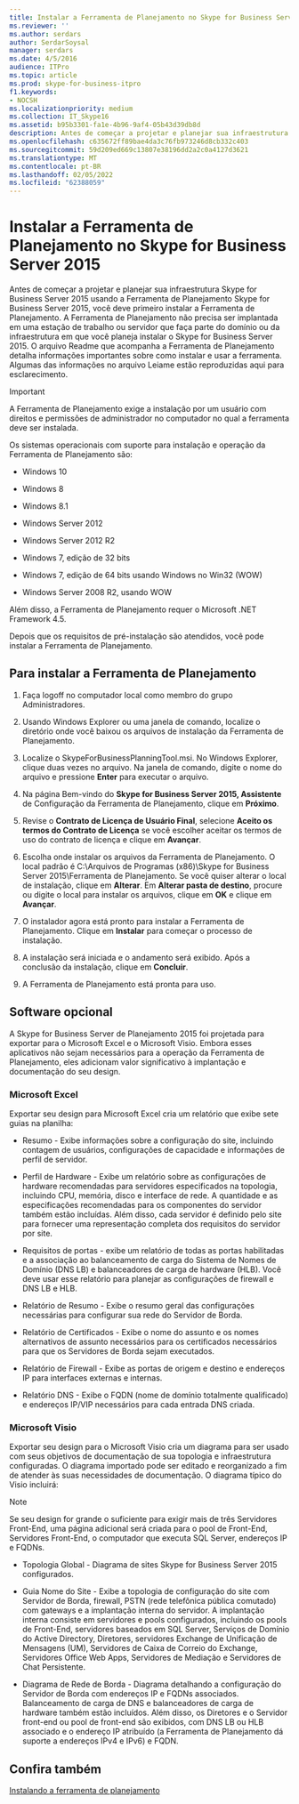 ```yaml
---
title: Instalar a Ferramenta de Planejamento no Skype for Business Server 2015
ms.reviewer: ''
ms.author: serdars
author: SerdarSoysal
manager: serdars
ms.date: 4/5/2016
audience: ITPro
ms.topic: article
ms.prod: skype-for-business-itpro
f1.keywords:
- NOCSH
ms.localizationpriority: medium
ms.collection: IT_Skype16
ms.assetid: b95b3301-fa1e-4b96-9af4-05b43d39db8d
description: Antes de começar a projetar e planejar sua infraestrutura Skype for Business Server 2015 usando a Ferramenta de Planejamento Skype for Business Server 2015, você deve primeiro instalar a Ferramenta de Planejamento. A Ferramenta de Planejamento não precisa ser implantada em uma estação de trabalho ou servidor que faça parte do domínio ou da infraestrutura em que você planeja instalar o Skype for Business Server 2015. O arquivo Readme que acompanha a Ferramenta de Planejamento detalha informações importantes sobre como instalar e usar a ferramenta. Algumas das informações no arquivo Leiame estão reproduzidas aqui para esclarecimento.
ms.openlocfilehash: c635672ff89bae4da3c76fb973246d8cb332c403
ms.sourcegitcommit: 59d209ed669c13807e38196dd2a2c0a4127d3621
ms.translationtype: MT
ms.contentlocale: pt-BR
ms.lasthandoff: 02/05/2022
ms.locfileid: "62388059"
---
```

# <a name="install-the-planning-tool-in-skype-for-business-server-2015"></a>Instalar a Ferramenta de Planejamento no Skype for Business Server 2015

Antes de começar a projetar e planejar sua infraestrutura Skype for Business Server 2015 usando a Ferramenta de Planejamento Skype for Business Server 2015, você deve primeiro instalar a Ferramenta de Planejamento. A Ferramenta de Planejamento não precisa ser implantada em uma estação de trabalho ou servidor que faça parte do domínio ou da infraestrutura em que você planeja instalar o Skype for Business Server 2015. O arquivo Readme que acompanha a Ferramenta de Planejamento detalha informações importantes sobre como instalar e usar a ferramenta. Algumas das informações no arquivo Leiame estão reproduzidas aqui para esclarecimento.

> [!IMPORTANT]
> A Ferramenta de Planejamento exige a instalação por um usuário com direitos e permissões de administrador no computador no qual a ferramenta deve ser instalada.

Os sistemas operacionais com suporte para instalação e operação da Ferramenta de Planejamento são:

- Windows 10

- Windows 8

- Windows 8.1

- Windows Server 2012

- Windows Server 2012 R2

- Windows 7, edição de 32 bits

- Windows 7, edição de 64 bits usando Windows no Win32 (WOW)

- Windows Server 2008 R2, usando WOW

Além disso, a Ferramenta de Planejamento requer o Microsoft .NET Framework 4.5.

Depois que os requisitos de pré-instalação são atendidos, você pode instalar a Ferramenta de Planejamento.



## <a name="to-install-the-planning-tool"></a>Para instalar a Ferramenta de Planejamento

1. Faça logoff no computador local como membro do grupo Administradores.

2. Usando Windows Explorer ou uma janela de comando, localize o diretório onde você baixou os arquivos de instalação da Ferramenta de Planejamento.

3. Localize o SkypeForBusinessPlanningTool.msi. No Windows Explorer, clique duas vezes no arquivo. Na janela de comando, digite o nome do arquivo e pressione **Enter** para executar o arquivo.

4. Na página Bem-vindo do **Skype for Business Server 2015, Assistente** de Configuração da Ferramenta de Planejamento, clique em **Próximo**.

5. Revise o **Contrato de Licença de Usuário Final**, selecione **Aceito os termos do Contrato de Licença** se você escolher aceitar os termos de uso do contrato de licença e clique em **Avançar**.

6. Escolha onde instalar os arquivos da Ferramenta de Planejamento. O local padrão é C:\Arquivos de Programas (x86)\Skype for Business Server 2015\Ferramenta de Planejamento. Se você quiser alterar o local de instalação, clique em **Alterar**. Em **Alterar pasta de destino**, procure ou digite o local para instalar os arquivos, clique em **OK** e clique em **Avançar**.

7. O instalador agora está pronto para instalar a Ferramenta de Planejamento. Clique em **Instalar** para começar o processo de instalação.

8. A instalação será iniciada e o andamento será exibido. Após a conclusão da instalação, clique em **Concluir**.

9. A Ferramenta de Planejamento está pronta para uso.

## <a name="optional-software"></a>Software opcional
<a name="Optional_Software"> </a>

A Skype for Business Server de Planejamento 2015 foi projetada para exportar para o Microsoft Excel e o Microsoft Visio. Embora esses aplicativos não sejam necessários para a operação da Ferramenta de Planejamento, eles adicionam valor significativo à implantação e documentação do seu design.

### <a name="microsoft-excel"></a>Microsoft Excel

Exportar seu design para Microsoft Excel cria um relatório que exibe sete guias na planilha:

- Resumo - Exibe informações sobre a configuração do site, incluindo contagem de usuários, configurações de capacidade e informações de perfil de servidor.

- Perfil de Hardware - Exibe um relatório sobre as configurações de hardware recomendadas para servidores especificados na topologia, incluindo CPU, memória, disco e interface de rede. A quantidade e as especificações recomendadas para os componentes do servidor também estão incluídas. Além disso, cada servidor é definido pelo site para fornecer uma representação completa dos requisitos do servidor por site.

- Requisitos de portas - exibe um relatório de todas as portas habilitadas e a associação ao balanceamento de carga do Sistema de Nomes de Domínio (DNS LB) e balanceadores de carga de hardware (HLB). Você deve usar esse relatório para planejar as configurações de firewall e DNS LB e HLB.

- Relatório de Resumo - Exibe o resumo geral das configurações necessárias para configurar sua rede do Servidor de Borda.

- Relatório de Certificados - Exibe o nome do assunto e os nomes alternativos de assunto necessários para os certificados necessários para que os Servidores de Borda sejam executados.

- Relatório de Firewall - Exibe as portas de origem e destino e endereços IP para interfaces externas e internas.

- Relatório DNS - Exibe o FQDN (nome de domínio totalmente qualificado) e endereços IP/VIP necessários para cada entrada DNS criada.

### <a name="microsoft-visio"></a>Microsoft Visio

Exportar seu design para o Microsoft Visio cria um diagrama para ser usado com seus objetivos de documentação de sua topologia e infraestrutura configuradas. O diagrama importado pode ser editado e reorganizado a fim de atender às suas necessidades de documentação. O diagrama típico do Visio incluirá:

> [!NOTE]
> Se seu design for grande o suficiente para exigir mais de três Servidores Front-End, uma página adicional será criada para o pool de Front-End, Servidores Front-End, o computador que executa SQL Server, endereços IP e FQDNs.

- Topologia Global - Diagrama de sites Skype for Business Server 2015 configurados.

- Guia Nome do Site - Exibe a topologia de configuração do site com Servidor de Borda, firewall, PSTN (rede telefônica pública comutado) com gateways e a implantação interna do servidor. A implantação interna consiste em servidores e pools configurados, incluindo os pools de Front-End, servidores baseados em SQL Server, Serviços de Domínio do Active Directory, Diretores, servidores Exchange de Unificação de Mensagens (UM), Servidores de Caixa de Correio do Exchange, Servidores Office Web Apps, Servidores de Mediação e Servidores de Chat Persistente.

- Diagrama de Rede de Borda - Diagrama detalhando a configuração do Servidor de Borda com endereços IP e FQDNs associados. Balanceamento de carga de DNS e balanceadores de carga de hardware também estão incluídos. Além disso, os Diretores e o Servidor front-end ou pool de front-end são exibidos, com DNS LB ou HLB associado e o endereço IP atribuído (a Ferramenta de Planejamento dá suporte a endereços IPv4 e IPv6) e FQDN.

## <a name="see-also"></a>Confira também
<a name="Optional_Software"> </a>

[Instalando a ferramenta de planejamento](/previous-versions/office/lync-server-2013/lync-server-2013-installing-the-planning-tool)